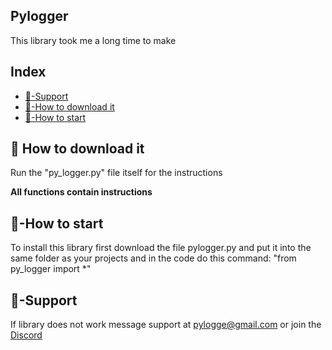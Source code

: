 ## Pylogger
This library took me a long time to make
## Index
* [💪-Support](#-support)
* [📩-How to download it](#-how-to-download-it)
* [🚦-How to start](#-how-to-start)
## 📩 How to download it
Run the "py_logger.py" file itself for the instructions

**All functions contain instructions**
## 🚦-How to start
To install this library first download the file pylogger.py and put it into the same folder as your projects and in the code do this command: "from py_logger import *"
## 💪-Support
If library does not work message support at [pylogge@gmail.com](https://tinyurl.com/mvytfjrj) or join the [Discord](https://discord.gg/ykwwvZD8Uj)

